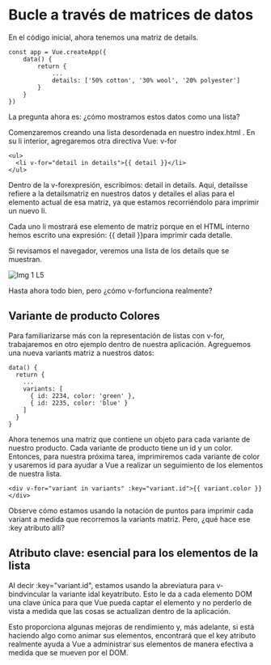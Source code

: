 # Bucle a través de matrices de datos

En el código inicial, ahora tenemos una matriz de details.


````
const app = Vue.createApp({
    data() {
        return {
            ...
            details: ['50% cotton', '30% wool', '20% polyester']
        }
    }
})
````

La pregunta ahora es: ¿cómo mostramos estos datos como una lista?

Comenzaremos creando una lista desordenada en nuestro index.html . En su li interior, agregaremos otra directiva Vue: v-for

````
<ul>
  <li v-for="detail in details">{{ detail }}</li>
</ul>
````

Dentro de la v-forexpresión, escribimos: detail in details. Aquí, detailsse refiere a la detailsmatriz en nuestros datos y detailes el alias para el elemento actual de esa matriz, ya que estamos recorriéndolo para imprimir un nuevo li.

Cada uno li mostrará ese elemento de matriz porque en el HTML interno hemos escrito una expresión: {{ detail }}para imprimir cada detalle.

Si revisamos el navegador, veremos una lista de los details que se muestran.

![Img 1 L5](https://firebasestorage.googleapis.com/v0/b/vue-mastery.appspot.com/o/flamelink%2Fmedia%2F1.opt.1596497529474.jpg?alt=media&token=89e137ba-bf98-407c-affe-5927b48dae31)

Hasta ahora todo bien, pero ¿cómo v-forfunciona realmente?

## Variante de producto Colores

Para familiarizarse más con la representación de listas con v-for, trabajaremos en otro ejemplo dentro de nuestra aplicación. Agreguemos una nueva variants matriz a nuestros datos:

````
data() {
  return {
    ...
    variants: [
      { id: 2234, color: 'green' },
      { id: 2235, color: 'blue' }
    ]
  }
}
````

Ahora tenemos una matriz que contiene un objeto para cada variante de nuestro producto. Cada variante de producto tiene un id y un color. Entonces, para nuestra próxima tarea, imprimiremos cada variante de color y usaremos id para ayudar a Vue a realizar un seguimiento de los elementos de nuestra lista.

````
<div v-for="variant in variants" :key="variant.id">{{ variant.color }}</div>
````

Observe cómo estamos usando la notación de puntos para imprimir cada variant a medida que recorremos la variants matriz. Pero, ¿qué hace ese :key atributo allí?


## Atributo clave: esencial para los elementos de la lista

Al decir :key="variant.id", estamos usando la abreviatura para v-bindvincular la variante idal keyatributo. Esto le da a cada elemento DOM una clave única para que Vue pueda captar el elemento y no perderlo de vista a medida que las cosas se actualizan dentro de la aplicación.

Esto proporciona algunas mejoras de rendimiento y, más adelante, si está haciendo algo como animar sus elementos, encontrará que el key atributo realmente ayuda a Vue a administrar sus elementos de manera efectiva a medida que se mueven por el DOM.






